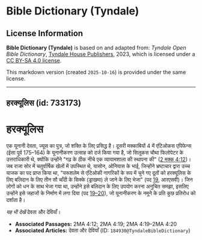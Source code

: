 # Bible Dictionary (Tyndale)

## License Information

**Bible Dictionary (Tyndale)** is based on and adapted from: _Tyndale Open Bible Dictionary_, [Tyndale House Publishers](https://tyndaleopenresources.com/), 2023, which is licensed under a [CC BY-SA 4.0 license](https://creativecommons.org/licenses/by-sa/4.0/legalcode.en).

This markdown version (created `2025-10-16`) is provided under the same license.



--------------------------------

## हरक्यूलिस (id: 733173)

हरक्यूलिस
=========

एक यूनानी देवता, ज्यूस का पुत्र, जो शक्ति के लिए प्रसिद्ध है। दूसरी मक्काबियों 4 में एंटिओकस एपिफेन्स (ईसा पूर्व 175–164\) के यूनानीकरण उत्साह को दर्ज किया गया है, जो सिलूकस चौथा फिलोपेटर के उत्तराधिकारी थे, क्योंकि उन्होंने "गढ़ के ठीक नीचे एक व्यायामशाला की स्थापना की" ([2 मक्क 4:12](https://ref.ly/2Macc4:12))। जब राजा सोर में चतुर्वार्षिक खेलों में उपस्थित थे, यासोन, ओनियास के भाई, जिन्होंने भ्रष्टाचार द्वारा उच्च याजक का पद प्राप्त किया था, "यरूशलेम से एंटिओकी नागरिकों के रूप में चुने गए दूतों को हरक्यूलिस के लिए बलिदान के लिए तीन सौ चाँदी के सिक्के (ड्राखमा) ले जाने के लिए भेजा" (पद [19](https://ref.ly/2Macc4:19), आरएसवी)। जिन लोगों को धन के साथ भेजा गया था, उन्होंने इसे बलिदान के लिए उपयोग करना अनुचित समझा, इसलिए उन्होंने इसे जहाजों के निर्माण में लगा दिया (पद [19–20](https://ref.ly/2Macc4:19-2Macc4:20)), जो यूनानीकरण के नमूने के प्रति कुछ प्रतिरोध को दर्शाता है।

*यह भी देखें* देवता और देवियाँ।

* **Associated Passages:** 2MA 4:12; 2MA 4:19; 2MA 4:19–2MA 4:20
* **Associated Articles:** देवता और देवियाँ (ID: `184930@TyndaleBibleDictionary`)

